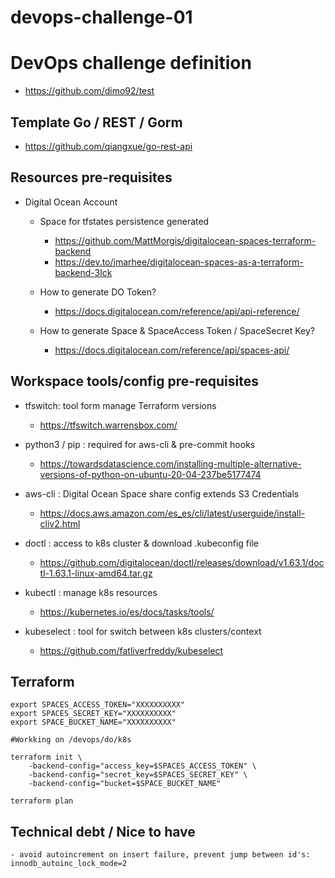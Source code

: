 # devops-challenge-01

# DevOps challenge definition
- https://github.com/dimo92/test


## Template Go / REST / Gorm
- https://github.com/qiangxue/go-rest-api


## Resources pre-requisites
- Digital Ocean Account

    - Space for tfstates persistence generated 
        - https://github.com/MattMorgis/digitalocean-spaces-terraform-backend
        - https://dev.to/jmarhee/digitalocean-spaces-as-a-terraform-backend-3lck

    - How to generate DO Token? 
        - https://docs.digitalocean.com/reference/api/api-reference/

    - How to generate Space & SpaceAccess Token / SpaceSecret Key? 
        - https://docs.digitalocean.com/reference/api/spaces-api/
            
## Workspace tools/config pre-requisites
- tfswitch: tool form manage Terraform versions
    - https://tfswitch.warrensbox.com/

- python3 / pip : required for aws-cli & pre-commit hooks
    - https://towardsdatascience.com/installing-multiple-alternative-versions-of-python-on-ubuntu-20-04-237be5177474

- aws-cli : Digital Ocean Space share config extends S3 Credentials
    - https://docs.aws.amazon.com/es_es/cli/latest/userguide/install-cliv2.html

- doctl : access to k8s cluster & download .kubeconfig file
    - https://github.com/digitalocean/doctl/releases/download/v1.63.1/doctl-1.63.1-linux-amd64.tar.gz

- kubectl : manage k8s resources
    - https://kubernetes.io/es/docs/tasks/tools/

- kubeselect : tool for switch between k8s clusters/context
    - https://github.com/fatliverfreddy/kubeselect


## Terraform

```
export SPACES_ACCESS_TOKEN="XXXXXXXXXX"
export SPACES_SECRET_KEY="XXXXXXXXXX"
export SPACE_BUCKET_NAME="XXXXXXXXXX"

#Workking on /devops/do/k8s

terraform init \
	-backend-config="access_key=$SPACES_ACCESS_TOKEN" \
	-backend-config="secret_key=$SPACES_SECRET_KEY" \
	-backend-config="bucket=$SPACE_BUCKET_NAME"
	
terraform plan    
```

## Technical debt / Nice to have
    - avoid autoincrement on insert failure, prevent jump between id's: innodb_autoinc_lock_mode=2

